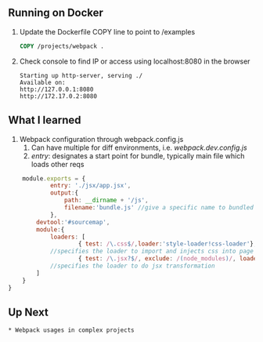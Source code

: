## Running on Docker
1. Update the Dockerfile COPY line to point to /examples
	```Dockerfile
	COPY /projects/webpack .
	```
2. Check console to find IP or access using localhost:8080 in the browser
	```console
	Starting up http-server, serving ./
	Available on:
	http://127.0.0.1:8080
	http://172.17.0.2:8080
	
## What I learned
1. Webpack configuration through webpack.config.js 
   1. Can have multiple for diff environments, i.e. *webpack.dev.config.js*
   1. *entry*: designates a start point for bundle, typically main file which loads other reqs
```javascript
	module.exports = {
    		entry: './jsx/app.jsx',
    		output:{
        		path: __dirname + '/js',
		        filename:'bundle.js' //give a specific name to bundled js
    		},
    	devtool:'#sourcemap',
    	module:{
        	loaders: [
            		{ test: /\.css$/,loader:'style-loader!css-loader'},
			//specifies the loader to import and injects css into page from js
            		{ test: /\.jsx?$/, exclude: /(node_modules)/, loaders:['babel-loader']}
			//specifies the loader to do jsx transformation
        ]
    }
}
```
## Up Next 
    * Webpack usages in complex projects
